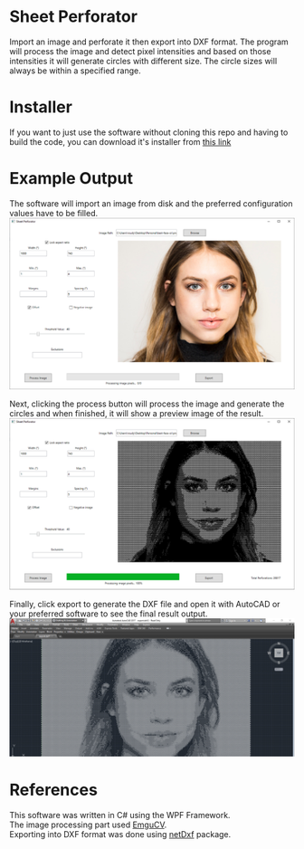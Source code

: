 # Sheet Perforator
Import an image and perforate it then export into DXF format.
The program will process the image and detect pixel intensities and based on those intensities it will generate circles with different size. The circle sizes will always be within a specified range.

# Installer
If you want to just use the software without cloning this repo and having to build the code, you can download it's installer from [this link](https://drive.google.com/file/d/1tG6sH6ABYcbgLlAGqkKiMr5KCvVMWCGo/view?usp=sharing)

# Example Output

The software will import an image from disk and the preferred configuration values have to be filled.
![alt text](https://github.com/RoudyES/SheetPerforator/blob/master/SheetPerforator/Example1.PNG?raw=true)

Next, clicking the process button will process the image and generate the circles and when finished, it will show a preview image of the result.
![alt text](https://github.com/RoudyES/SheetPerforator/blob/master/SheetPerforator/Example2.PNG?raw=true)

Finally, click export to generate the DXF file and open it with AutoCAD or your preferred software to see the final result output.
![alt text](https://github.com/RoudyES/SheetPerforator/blob/master/SheetPerforator/Example3.PNG?raw=true)


# References
This software was written in C# using the WPF Framework.<br/>
The image processing part used [EmguCV](http://www.emgu.com/wiki/index.php/Main_Page).<br/>
Exporting into DXF format was done using [netDxf](https://github.com/haplokuon/netDxf) package.
